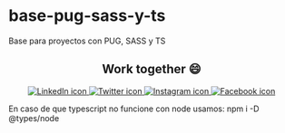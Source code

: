 # base-pug-sass-y-ts

Base para proyectos con PUG, SASS y TS

<h2 align="center"> Work together 😄 </h2>

<div align="center">
    <a href="https://www.linkedin.com/in/galeedgutierrez/" target="_blank">
        <img src="https://img.shields.io/badge/LinkedIn-0077B5?style=for-the-badge&logo=linkedin&logoColor=white" alt="LinkedIn icon">
    </a>
    <a href="https://twitter.com/GutierrezGaleed" target="_blank">
        <img src="https://img.shields.io/badge/Twitter-1DA1F2?style=for-the-badge&logo=twitter&logoColor=white" alt="Twitter icon">
    </a>
    <a href="https://www.instagram.com/galeedgutierrez/" target="_blank">
        <img src="https://img.shields.io/badge/Instagram-E4405F?style=for-the-badge&logo=instagram&logoColor=white" alt="Instagram icon">
    </a>
    <a href="https://www.facebook.com/GaleedGutierrez" target="_blank">
        <img src="https://img.shields.io/badge/Facebook-1877F2?style=for-the-badge&logo=facebook&logoColor=white" alt="Facebook icon">
    </a>
</div>

En caso de que typescript no funcione con node usamos: npm i -D @types/node
